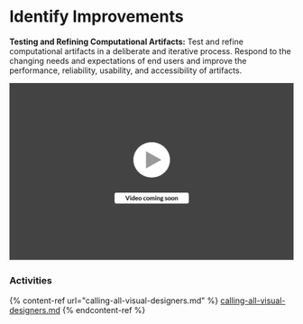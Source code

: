 # Identify Improvements

**Testing and Refining Computational Artifacts:** Test and refine computational artifacts in a deliberate and iterative process. Respond to the changing needs and expectations of end users and improve the performance, reliability, usability, and accessibility of artifacts.

![](<../../.gitbook/assets/vidComing (3).png>)

### Activities

{% content-ref url="calling-all-visual-designers.md" %}
[calling-all-visual-designers.md](calling-all-visual-designers.md)
{% endcontent-ref %}
